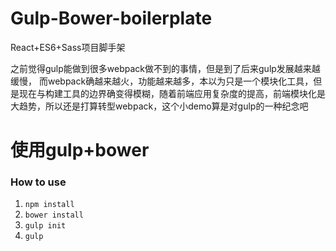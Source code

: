 # Gulp-Bower-boilerplate
React+ES6+Sass项目脚手架

之前觉得gulp能做到很多webpack做不到的事情，但是到了后来gulp发展越来越缓慢，
而webpack确越来越火，功能越来越多，本以为只是一个模块化工具，但是现在与构建工具的边界确变得模糊，随着前端应用复杂度的提高，前端模块化是大趋势，所以还是打算转型webpack，这个小demo算是对gulp的一种纪念吧
# 使用gulp+bower
### How to use
1. `npm install`
2. `bower install`
3. `gulp init`
4. `gulp`
